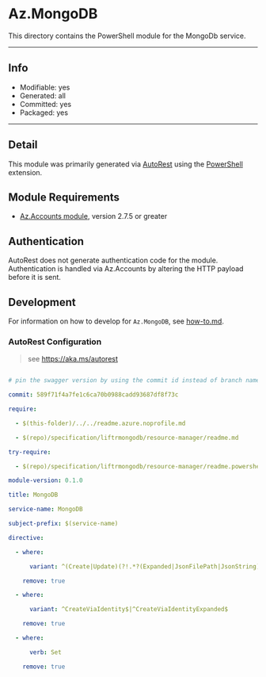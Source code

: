 <!-- region Generated -->
# Az.MongoDB
This directory contains the PowerShell module for the MongoDb service.

---
## Info
- Modifiable: yes
- Generated: all
- Committed: yes
- Packaged: yes

---
## Detail
This module was primarily generated via [AutoRest](https://github.com/Azure/autorest) using the [PowerShell](https://github.com/Azure/autorest.powershell) extension.

## Module Requirements
- [Az.Accounts module](https://www.powershellgallery.com/packages/Az.Accounts/), version 2.7.5 or greater

## Authentication
AutoRest does not generate authentication code for the module. Authentication is handled via Az.Accounts by altering the HTTP payload before it is sent.

## Development
For information on how to develop for `Az.MongoDB`, see [how-to.md](how-to.md).
<!-- endregion -->

### AutoRest Configuration 

> see https://aka.ms/autorest 

```yaml 

# pin the swagger version by using the commit id instead of branch name 

commit: 589f71f4a7fe1c6ca70b0988cadd93687df8f73c 

require: 

  - $(this-folder)/../../readme.azure.noprofile.md 

  - $(repo)/specification/liftrmongodb/resource-manager/readme.md 

try-require:  

  - $(repo)/specification/liftrmongodb/resource-manager/readme.powershell.md 

module-version: 0.1.0 

title: MongoDB 

service-name: MongoDB 

subject-prefix: $(service-name) 

directive: 

  - where: 

      variant: ^(Create|Update)(?!.*?(Expanded|JsonFilePath|JsonString)) 

    remove: true 

  - where: 

      variant: ^CreateViaIdentity$|^CreateViaIdentityExpanded$ 

    remove: true 

  - where: 

      verb: Set 

    remove: true 
```
